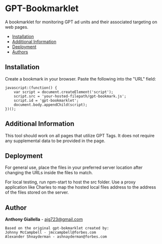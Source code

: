 # GPT-Bookmarklet

A bookmarklet for monitoring GPT ad units and their associated targeting on web pages.

* [Installation](#installation)
* [Additional Information](#additional-information)
* [Deployment](#deployment)
* [Authors](#authors)

## Installation

Create a bookmark in your browser. Paste the following into the "URL" field:

```
javascript:(function() {
	var script = document.createElement('script');
	script.src = 'your-hosted-filepath/gpt-bookmark.js';
	script.id = 'gpt-bookmarklet';
	document.body.appendChild(script);
})();
```

## Additional Information

This tool should work on all pages that utilize GPT Tags. It does not require any supplemental data to be provided in the page.

## Deployment

For general use, place the files in your preferred server location after changing the URLs inside the files to match.  

For local testing, run npm-start to host the src folder. Use a proxy application like Charles to map the hosted local files address to the address of the files stored on the server.  

## Author

**Anthony Giallella** - ajg723@gmail.com

```
Based on the original gpt-bokmarklet created by:  
Johnny McCampbell - jmccampbell@forbes.com  
Alexander Shnayderman - ashnayderman@forbes.com  
```
